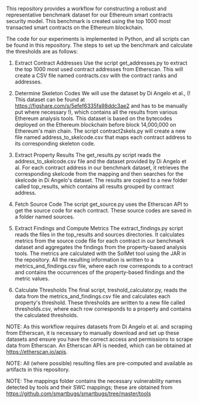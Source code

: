 This repository provides a workflow for constructing a robust and representative benchmark dataset for our Ethereum smart contracts security model. This benchmark is created using the top 1000 most transacted smart contracts on the Ethereum blockchain.

The code for our experiments is implemented in Python, and all scripts can be found in this repository. The steps to set up the benchmark and calculate the thresholds are as follows:

1. Extract Contract Addresses
Use the script get_addresses.py to extract the top 1000 most used contract addresses from Etherscan. This will create a CSV file named contracts.csv with the contract ranks and addresses.

2. Determine Skeleton Codes
We will use the dataset by Di Angelo et al., (! This dataset can be found at https://figshare.com/s/5efef6335fa98ddc3ae2 and has to be manually put where necessary !), which contains all the results from various Ethereum analysis tools. This dataset is based on the bytecodes deployed on the Ethereum blockchain before block 14,000,000 on Ethereum's main chain. The script contract2skels.py will create a new file named address_to_skelcode.csv that maps each contract address to its corresponding skeleton code.

3. Extract Property Results
The get_results.py script reads the address_to_skelcode.csv file and the dataset provided by Di Angelo et al. For each contract address in our benchmark dataset, it retrieves the corresponding skelcode from the mapping and then searches for the skelcode in Di Angelo's dataset. The results are copied to a new folder called top_results, which contains all results grouped by contract address.

4. Fetch Source Code
The script get_source.py uses the Etherscan API to get the source code for each contract. These source codes are saved in a folder named sources.

5. Extract Findings and Compute Metrics
The extract_findings.py script reads the files in the top_results and sources directories. It calculates metrics from the source code file for each contract in our benchmark dataset and aggregates the findings from the property-based analysis tools. The metrics are calculated with the SolMet tool using the JAR in the repository. All the resulting information is written to a metrics_and_findings.csv file, where each row corresponds to a contract and contains the occurrences of the property-based findings and the metric values.

6. Calculate Thresholds
The final script, treshold_calculator.py, reads the data from the metrics_and_findings.csv file and calculates each property's threshold. These thresholds are written to a new file called thresholds.csv, where each row corresponds to a property and contains the calculated thresholds.

NOTE: As this workflow requires datasets from Di Angelo et al. and scraping from Etherscan, it is necessary to manually download and set up these datasets and ensure you have the correct access and permissions to scrape data from Etherscan. An Etherscan API is needed, which can be obtained at https://etherscan.io/apis.

NOTE: All (where possible) resulting files are pre-computed and available as artifacts in this repository.

NOTE: The mappings folder contains the necessary vulnerability names detected by tools and their SWC mappings; these are obtained from https://github.com/smartbugs/smartbugs/tree/master/tools
